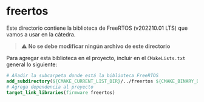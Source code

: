 # freertos

Este directorio contiene la biblioteca de FreeRTOS (v202210.01 LTS) que vamos a usar en la cátedra.

> :warning: **No se debe modificar ningún archivo de este directorio**

Para agregar esta biblioteca en el proyecto, incluir en el `CMakeLists.txt` general lo siguiente:

```cmake
# Añadir la subcarpeta donde está la biblioteca FreeRTOS
add_subdirectory(${CMAKE_CURRENT_LIST_DIR}/../freertos ${CMAKE_BINARY_DIR}/freertos)
# Agrega dependencia al proyecto
target_link_libraries(firmware freertos)
```